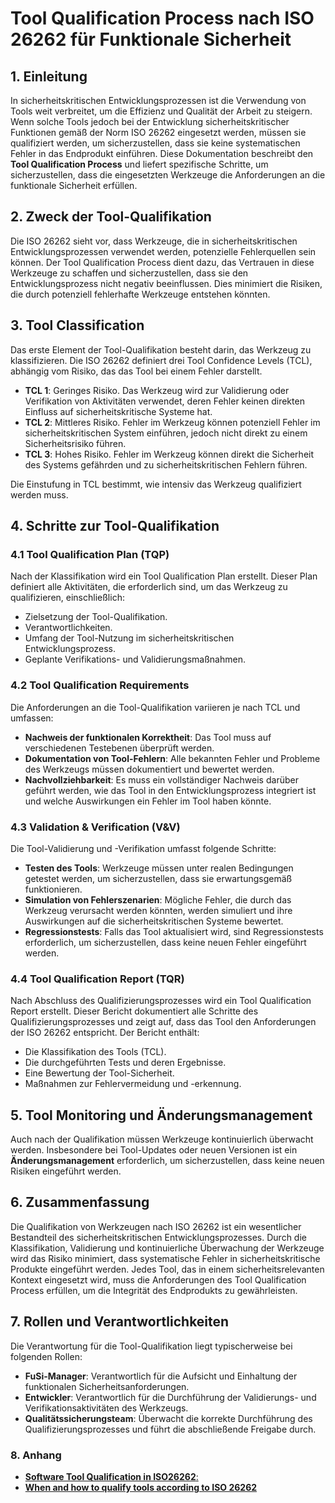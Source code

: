


# Tool Qualification Process nach ISO 26262 für Funktionale Sicherheit

## 1. **Einleitung**
In sicherheitskritischen Entwicklungsprozessen ist die Verwendung von Tools weit verbreitet, um die Effizienz und Qualität der Arbeit zu steigern. Wenn solche Tools jedoch bei der Entwicklung sicherheitskritischer Funktionen gemäß der Norm ISO 26262 eingesetzt werden, müssen sie qualifiziert werden, um sicherzustellen, dass sie keine systematischen Fehler in das Endprodukt einführen. Diese Dokumentation beschreibt den **Tool Qualification Process** und liefert spezifische Schritte, um sicherzustellen, dass die eingesetzten Werkzeuge die Anforderungen an die funktionale Sicherheit erfüllen.

## 2. **Zweck der Tool-Qualifikation**
Die ISO 26262 sieht vor, dass Werkzeuge, die in sicherheitskritischen Entwicklungsprozessen verwendet werden, potenzielle Fehlerquellen sein können. Der Tool Qualification Process dient dazu, das Vertrauen in diese Werkzeuge zu schaffen und sicherzustellen, dass sie den Entwicklungsprozess nicht negativ beeinflussen. Dies minimiert die Risiken, die durch potenziell fehlerhafte Werkzeuge entstehen könnten.

## 3. **Tool Classification**
Das erste Element der Tool-Qualifikation besteht darin, das Werkzeug zu klassifizieren. Die ISO 26262 definiert drei Tool Confidence Levels (TCL), abhängig vom Risiko, das das Tool bei einem Fehler darstellt.

- **TCL 1**: Geringes Risiko. Das Werkzeug wird zur Validierung oder Verifikation von Aktivitäten verwendet, deren Fehler keinen direkten Einfluss auf sicherheitskritische Systeme hat.
- **TCL 2**: Mittleres Risiko. Fehler im Werkzeug können potenziell Fehler im sicherheitskritischen System einführen, jedoch nicht direkt zu einem Sicherheitsrisiko führen.
- **TCL 3**: Hohes Risiko. Fehler im Werkzeug können direkt die Sicherheit des Systems gefährden und zu sicherheitskritischen Fehlern führen.

Die Einstufung in TCL bestimmt, wie intensiv das Werkzeug qualifiziert werden muss.

## 4. **Schritte zur Tool-Qualifikation**

### 4.1 **Tool Qualification Plan (TQP)**
Nach der Klassifikation wird ein Tool Qualification Plan erstellt. Dieser Plan definiert alle Aktivitäten, die erforderlich sind, um das Werkzeug zu qualifizieren, einschließlich:
- Zielsetzung der Tool-Qualifikation.
- Verantwortlichkeiten.
- Umfang der Tool-Nutzung im sicherheitskritischen Entwicklungsprozess.
- Geplante Verifikations- und Validierungsmaßnahmen.

### 4.2 **Tool Qualification Requirements**
Die Anforderungen an die Tool-Qualifikation variieren je nach TCL und umfassen:
- **Nachweis der funktionalen Korrektheit**: Das Tool muss auf verschiedenen Testebenen überprüft werden.
- **Dokumentation von Tool-Fehlern**: Alle bekannten Fehler und Probleme des Werkzeugs müssen dokumentiert und bewertet werden.
- **Nachvollziehbarkeit**: Es muss ein vollständiger Nachweis darüber geführt werden, wie das Tool in den Entwicklungsprozess integriert ist und welche Auswirkungen ein Fehler im Tool haben könnte.

### 4.3 **Validation & Verification (V&V)**
Die Tool-Validierung und -Verifikation umfasst folgende Schritte:
- **Testen des Tools**: Werkzeuge müssen unter realen Bedingungen getestet werden, um sicherzustellen, dass sie erwartungsgemäß funktionieren.
- **Simulation von Fehlerszenarien**: Mögliche Fehler, die durch das Werkzeug verursacht werden könnten, werden simuliert und ihre Auswirkungen auf die sicherheitskritischen Systeme bewertet.
- **Regressionstests**: Falls das Tool aktualisiert wird, sind Regressionstests erforderlich, um sicherzustellen, dass keine neuen Fehler eingeführt werden.

### 4.4 **Tool Qualification Report (TQR)**
Nach Abschluss des Qualifizierungsprozesses wird ein Tool Qualification Report erstellt. Dieser Bericht dokumentiert alle Schritte des Qualifizierungsprozesses und zeigt auf, dass das Tool den Anforderungen der ISO 26262 entspricht. Der Bericht enthält:
- Die Klassifikation des Tools (TCL).
- Die durchgeführten Tests und deren Ergebnisse.
- Eine Bewertung der Tool-Sicherheit.
- Maßnahmen zur Fehlervermeidung und -erkennung.

## 5. **Tool Monitoring und Änderungsmanagement**
Auch nach der Qualifikation müssen Werkzeuge kontinuierlich überwacht werden. Insbesondere bei Tool-Updates oder neuen Versionen ist ein **Änderungsmanagement** erforderlich, um sicherzustellen, dass keine neuen Risiken eingeführt werden.

## 6. **Zusammenfassung**
Die Qualifikation von Werkzeugen nach ISO 26262 ist ein wesentlicher Bestandteil des sicherheitskritischen Entwicklungsprozesses. Durch die Klassifikation, Validierung und kontinuierliche Überwachung der Werkzeuge wird das Risiko minimiert, dass systematische Fehler in sicherheitskritische Produkte eingeführt werden. Jedes Tool, das in einem sicherheitsrelevanten Kontext eingesetzt wird, muss die Anforderungen des Tool Qualification Process erfüllen, um die Integrität des Endprodukts zu gewährleisten.

## 7. **Rollen und Verantwortlichkeiten**
Die Verantwortung für die Tool-Qualifikation liegt typischerweise bei folgenden Rollen:
- **FuSi-Manager**: Verantwortlich für die Aufsicht und Einhaltung der funktionalen Sicherheitsanforderungen.
- **Entwickler**: Verantwortlich für die Durchführung der Validierungs- und Verifikationsaktivitäten des Werkzeugs.
- **Qualitätssicherungsteam**: Überwacht die korrekte Durchführung des Qualifizierungsprozesses und führt die abschließende Freigabe durch.

### 8. **Anhang**
- [**Software Tool Qualification in ISO26262**:](https://www.embitel.com/blog/embedded-blog/why-is-software-tool-qualification-indispensable-in-iso-26262-based-software-development)
- [**When and how to qualify tools according to ISO 26262**](https://www.btc-embedded.com/de/when-and-how-to-qualify-tools-according-to-iso-26262/)
